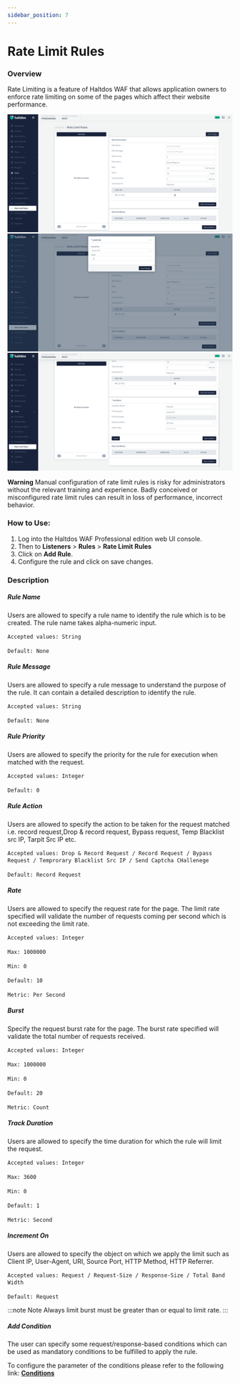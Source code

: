 ```yaml
---
sidebar_position: 7
---
```

# Rate Limit Rules
### Overview
Rate Limiting is a feature of Haltdos WAF that allows application owners to enforce rate limiting on some of the pages which affect their website performance.

![rate_limit_rules](/img/pro-waf/docs/rate_limit_rules1.png)
![rate_limit_rules](/img/pro-waf/docs/rate_limit_rules2.png)
![rate_limit_rules](/img/pro-waf/docs/rate_limit_rules3.png)

**Warning** Manual configuration of rate limit rules is risky for administrators without the relevant training and experience. Badly conceived or misconfigured rate limit rules can result in loss of performance, incorrect behavior.

### How to Use:
1. Log into the Haltdos WAF Professional edition web UI console.
2. Then to **Listeners** > **Rules** > **Rate Limit Rules**
3. Click on **Add Rule**.
4. Configure the rule and click on save changes.

### Description

##### **Rule Name**
Users are allowed to specify a rule name to identify the rule which is to be created. The rule name takes alpha-numeric input.

    Accepted values: String

    Default: None  

##### **Rule Message**
Users are allowed to specify a rule message to understand the purpose of the rule. It can contain a detailed description to identify the rule.

    Accepted values: String

    Default: None  

##### **Rule Priority**
Users are allowed to specify the priority for the rule for execution when matched with the request.

    Accepted values: Integer

    Default: 0  

##### **Rule Action**
Users are allowed to specify the action to be taken for the request matched i.e. record request,Drop & record request, Bypass request, Temp Blacklist src IP, Tarpit Src IP etc.

    Accepted values: Drop & Record Request / Record Request / Bypass Request / Temprorary Blacklist Src IP / Send Captcha CHallenege

    Default: Record Request  

##### **Rate**
Users are allowed to specify the request rate for the page. The limit rate specified will validate the number of requests coming per second which is not exceeding the limit rate.

    Accepted values: Integer
    
    Max: 1000000
    
    Min: 0
    
    Default: 10  

    Metric: Per Second

##### **Burst**
Specify the request burst rate for the page. The burst rate specified will validate the total number of requests received. 

    Accepted values: Integer
    
    Max: 1000000
    
    Min: 0
    
    Default: 20  

    Metric: Count

##### **Track Duration**
Users are allowed to specify the time duration for which the rule will limit the request.

    Accepted values: Integer
    
    Max: 3600
    
    Min: 0
    
    Default: 1  

    Metric: Second

##### **Increment On**
Users are allowed to specify the object on which we apply the limit such as Client IP, User-Agent, URI, Source Port, HTTP Method, HTTP Referrer.

    Accepted values: Request / Request-Size / Response-Size / Total Band Width

    Default: Request  

:::note Note
Always limit burst must be greater than or equal to limit rate.
:::

##### **Add Condition**

The user can specify some request/response-based conditions which can be used as mandatory conditions to be fulfilled to apply the rule.

To configure the parameter of the conditions please refer to the following link: [**Conditions**](/professional/waf/rules/conditions)



